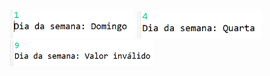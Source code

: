 <img src="https://github.com/hiranfbcj/switch-case-java/blob/main/readme1.png" width=200>
<img src="https://github.com/hiranfbcj/switch-case-java/blob/main/readme2.png" width=200>
<img src="https://github.com/hiranfbcj/switch-case-java/blob/main/readme3.png" width=230>
